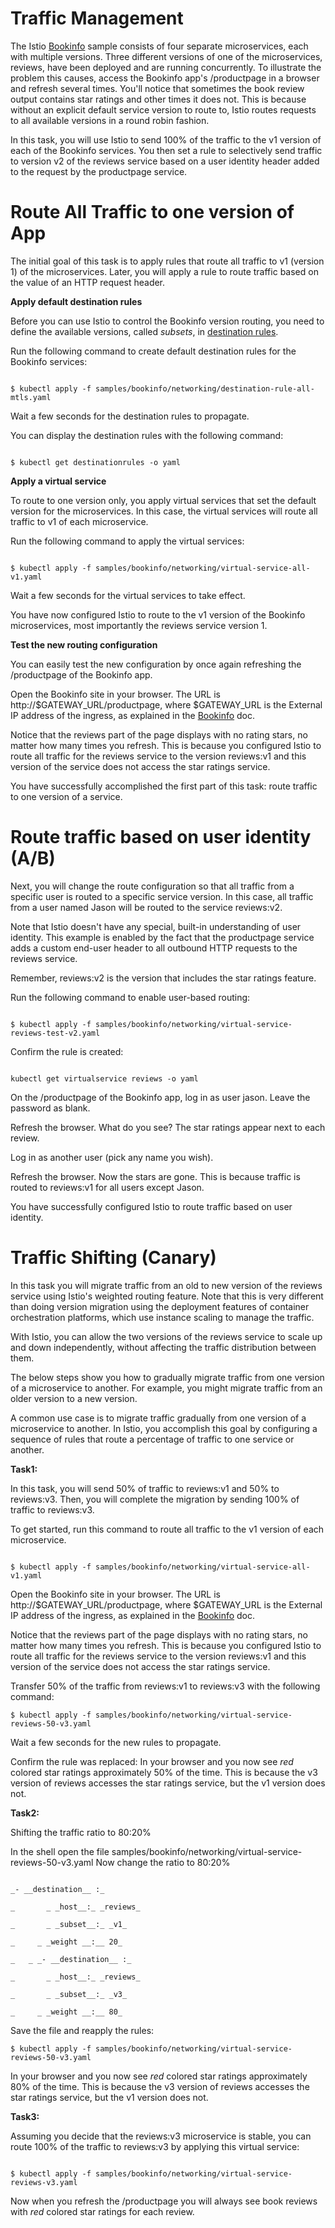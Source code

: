 ##
# Traffic Management

The Istio [Bookinfo](https://istio.io/docs/examples/bookinfo/) sample consists of four separate microservices, each with multiple versions. Three different versions of one of the microservices, reviews, have been deployed and are running concurrently. To illustrate the problem this causes, access the Bookinfo app&#39;s /productpage in a browser and refresh several times. You&#39;ll notice that sometimes the book review output contains star ratings and other times it does not. This is because without an explicit default service version to route to, Istio routes requests to all available versions in a round robin fashion.

In this task, you will use Istio to send 100% of the traffic to the v1 version of each of the Bookinfo services. You then set a rule to selectively send traffic to version v2 of the reviews service based on a user identity header added to the request by the productpage service.

##
# Route All Traffic to one version of App

The initial goal of this task is to apply rules that route all traffic to v1 (version 1) of the microservices. Later, you will apply a rule to route traffic based on the value of an HTTP request header.

**Apply default destination rules**

Before you can use Istio to control the Bookinfo version routing, you need to define the available versions, called _subsets_, in [destination rules](https://istio.io/docs/concepts/traffic-management/#destination-rules).

Run the following command to create default destination rules for the Bookinfo services:

```

$ kubectl apply -f samples/bookinfo/networking/destination-rule-all-mtls.yaml

```

Wait a few seconds for the destination rules to propagate.

You can display the destination rules with the following command:

```

$ kubectl get destinationrules -o yaml

```

**Apply a virtual service**

To route to one version only, you apply virtual services that set the default version for the microservices. In this case, the virtual services will route all traffic to v1 of each microservice.

Run the following command to apply the virtual services:

```

$ kubectl apply -f samples/bookinfo/networking/virtual-service-all-v1.yaml

```

Wait a few seconds for the virtual services to take effect.

You have now configured Istio to route to the v1 version of the Bookinfo microservices, most importantly the reviews service version 1.

**Test the new routing configuration**

You can easily test the new configuration by once again refreshing the /productpage of the Bookinfo app.

Open the Bookinfo site in your browser. The URL is http://$GATEWAY\_URL/productpage, where $GATEWAY\_URL is the External IP address of the ingress, as explained in the [Bookinfo](https://istio.io/docs/examples/bookinfo/#determining-the-ingress-ip-and-port) doc.

Notice that the reviews part of the page displays with no rating stars, no matter how many times you refresh. This is because you configured Istio to route all traffic for the reviews service to the version reviews:v1 and this version of the service does not access the star ratings service.

You have successfully accomplished the first part of this task: route traffic to one version of a service.

##
# Route traffic based on user identity (A/B)

Next, you will change the route configuration so that all traffic from a specific user is routed to a specific service version. In this case, all traffic from a user named Jason will be routed to the service reviews:v2.

Note that Istio doesn't have any special, built-in understanding of user identity. This example is enabled by the fact that the productpage service adds a custom end-user header to all outbound HTTP requests to the reviews service.

Remember, reviews:v2 is the version that includes the star ratings feature.

Run the following command to enable user-based routing:

```

$ kubectl apply -f samples/bookinfo/networking/virtual-service-reviews-test-v2.yaml

```

Confirm the rule is created:

```

kubectl get virtualservice reviews -o yaml

```

On the /productpage of the Bookinfo app, log in as user jason. Leave the password as blank.

Refresh the browser. What do you see? The star ratings appear next to each review.

Log in as another user (pick any name you wish).

Refresh the browser. Now the stars are gone. This is because traffic is routed to reviews:v1 for all users except Jason.

You have successfully configured Istio to route traffic based on user identity.


##
# Traffic Shifting (Canary)

In this task you will migrate traffic from an old to new version of the reviews service using Istio&#39;s weighted routing feature. Note that this is very different than doing version migration using the deployment features of container orchestration platforms, which use instance scaling to manage the traffic.

With Istio, you can allow the two versions of the reviews service to scale up and down independently, without affecting the traffic distribution between them.

The below steps show you how to gradually migrate traffic from one version of a microservice to another. For example, you might migrate traffic from an older version to a new version.

A common use case is to migrate traffic gradually from one version of a microservice to another. In Istio, you accomplish this goal by configuring a sequence of rules that route a percentage of traffic to one service or another.

**Task1:**

In this task, you will send 50% of traffic to reviews:v1 and 50% to reviews:v3. Then, you will complete the migration by sending 100% of traffic to reviews:v3.

To get started, run this command to route all traffic to the v1 version of each microservice.

```

$ kubectl apply -f samples/bookinfo/networking/virtual-service-all-v1.yaml

```

Open the Bookinfo site in your browser. The URL is http://$GATEWAY\_URL/productpage, where $GATEWAY\_URL is the External IP address of the ingress, as explained in the [Bookinfo](https://istio.io/docs/examples/bookinfo/#determining-the-ingress-ip-and-port) doc.

Notice that the reviews part of the page displays with no rating stars, no matter how many times you refresh. This is because you configured Istio to route all traffic for the reviews service to the version reviews:v1 and this version of the service does not access the star ratings service.

Transfer 50% of the traffic from reviews:v1 to reviews:v3 with the following command:

```
$ kubectl apply -f samples/bookinfo/networking/virtual-service-reviews-50-v3.yaml
```

Wait a few seconds for the new rules to propagate.

Confirm the rule was replaced:
In your browser and you now see _red_ colored star ratings approximately 50% of the time. This is because the v3 version of reviews accesses the star ratings service, but the v1 version does not.

**Task2:**

Shifting the traffic ratio to 80:20%

In the shell open the file samples/bookinfo/networking/virtual-service-reviews-50-v3.yaml
Now change the ratio to 80:20%

```

_- __destination__ :_

_       _ _host__:_ _reviews_

_       _ _subset__:_ _v1_

_     _ _weight __:__ 20_

_   _ _- __destination__ :_

_       _ _host__:_ _reviews_

_       _ _subset__:_ _v3_

_     _ _weight __:__ 80_

```

Save the file and reapply the rules:

```
$ kubectl apply -f samples/bookinfo/networking/virtual-service-reviews-50-v3.yaml

```

In your browser and you now see _red_ colored star ratings approximately 80% of the time. This is because the v3 version of reviews accesses the star ratings service, but the v1 version does not.

**Task3:**

Assuming you decide that the reviews:v3 microservice is stable, you can route 100% of the traffic to reviews:v3 by applying this virtual service:

```

$ kubectl apply -f samples/bookinfo/networking/virtual-service-reviews-v3.yaml

```

Now when you refresh the /productpage you will always see book reviews with _red_ colored star ratings for each review.
